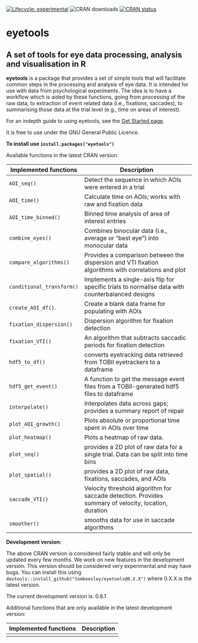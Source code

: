
<!-- 
&#10;README.md is generated from README.Rmd. Please edit README.Rmd 
&#10;If you use index.Rmd or README.Rmd it's your responsibility to knit the document to create the corresponding .md. pkgdown does not do this for you because it only touches files in the doc/ directory.
&#10;-->
<!-- badges: start -->

[![Lifecycle:
experimental](https://img.shields.io/badge/lifecycle-experimental-orange.svg)](https://lifecycle.r-lib.org/articles/stages.html#experimental)
![CRAN
downloads](https://cranlogs.r-pkg.org/badges/grand-total/eyetools)
[![CRAN
status](https://www.r-pkg.org/badges/version/eyetools)](https://CRAN.R-project.org/package=eyetools)
<!-- badges: end -->

# **eyetools**

## A set of tools for eye data processing, analysis and visualisation in R

**eyetools** is a package that provides a set of simple tools that will
facilitate common steps in the processing and analysis of eye data. It
is intended for use with data from psychological experiments. The idea
is to have a workflow which is aided by these functions, going from
processing of the raw data, to extraction of event related data (i.e.,
fixations, saccades), to summarising those data at the trial level
(e.g., time on areas of interest).

For an indepth guide to using eyetools, see the [Get Started
page](https://tombeesley.github.io/eyetools/articles/eyetools.html).

It is free to use under the GNU General Public Licence.

**To install use `install.packages("eyetools")`**

Available functions in the latest CRAN version:

| Implemented functions     | Description                                                                                          |
|---------------------------|------------------------------------------------------------------------------------------------------|
| `AOI_seq()`               | Detect the sequence in which AOIs were entered in a trial                                            |
| `AOI_time()`              | Calculate time on AOIs; works with raw and fixation data                                             |
| `AOI_time_binned()`       | Binned time analysis of area of interest entries                                                     |
| `combine_eyes()`          | Combines binocular data (i.e., average or “best eye”) into monocular data                            |
| `compare_algorithms()`    | Provides a comparison between the dispersion and VTI fixation algorithms with correlations and plot  |
| `conditional_transform()` | Implements a single-axis flip for specific trials to normalise data with counterbalanced designs     |
| `create_AOI_df()`.        | Create a blank data frame for populating with AOIs                                                   |
| `fixation_dispersion()`   | Dispersion algorithm for fixation detection                                                          |
| `fixation_VTI()`          | An algorithm that subtracts saccadic periods for fixation detection                                  |
| `hdf5_to_df()`            | converts eyetracking data retrieved from TOBII eyetrackers to a dataframe                            |
| `hdf5_get_event()`        | A function to get the message event files from a TOBII-generated hdf5 files to dataframe             |
| `interpolate()`           | Interpolates data across gaps; provides a summary report of repair                                   |
| `plot_AOI_growth()`       | Plots absolute or proportional time spent in AOIs over time                                          |
| `plot_heatmap()`          | Plots a heatmap of raw data.                                                                         |
| `plot_seq()`              | provides a 2D plot of raw data for a single trial. Data can be split into time bins                  |
| `plot_spatial()`          | provides a 2D plot of raw data, fixations, saccades, and AOIs                                        |
| `saccade_VTI()`           | Velocity threshold algorithm for saccade detection. Provides summary of velocity, location, duration |
| `smoother()`              | smooths data for use in saccade algorithms                                                           |

**Development version:**

The above CRAN version is considered fairly stable and will only be
updated every few months. We work on new features in the development
version. This version should be considered very experimental and may
have bugs. You can install this using
`devtools::install_github("tombeesley/eyetools@0.X.X")` where 0.X.X is
the latest version.

The current development version is: 0.8.1

Additional functions that are only available in the latest development
version:

| Implemented functions | Description |
|-----------------------|-------------|
|                       |             |

